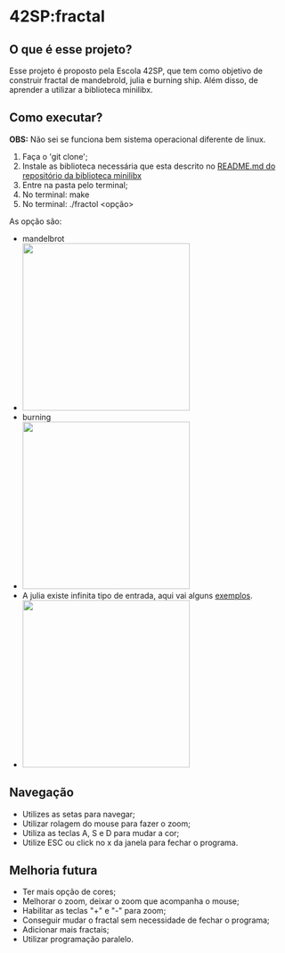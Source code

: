 # 42SP:fractal 


## O que é esse projeto?

Esse projeto é proposto pela Escola 42SP, que tem como objetivo de construir fractal de mandebrold, julia e burning ship. Além disso, de aprender a utilizar a biblioteca minilibx. 


## Como executar?

**OBS:**  Não sei se funciona bem sistema operacional diferente de  linux.
1. Faça o 'git clone';
2. Instale as biblioteca necessária que esta descrito no  [README.md do repositório da biblioteca minilibx](https://github.com/42Paris/minilibx-linux)
3.  Entre na pasta pelo terminal; 
4. No terminal:  make
5.  No terminal: ./fractol  <opção>

As opção são:
 - mandelbrot 
 - <img src= "./gif/mandelbrot.gif"  width="300" height="300" />
 - burning 
 - <img src= "./gif/burning.gif"  width="300" height="300" />
 - A julia existe infinita tipo de entrada, aqui vai alguns  [exemplos](https://foul-iridium-45f.notion.site/Julia-Exemplo-8858fb50e7db4cada188e02d2eef8fb8).  
 - <img src= "./gif/julia1.gif"  width="300" height="300" />

## Navegação 

 - Utilizes as setas para navegar;
 - Utilizar rolagem do mouse para fazer o zoom;
 - Utiliza as teclas A, S e D para mudar a cor;
 - Utilize ESC ou click no x da janela para fechar o programa.


## Melhoria futura 

 - Ter mais opção de cores;
 - Melhorar o zoom, deixar o zoom que acompanha o mouse;
 - Habilitar as teclas "+" e "-" para zoom;
 - Conseguir mudar o fractal sem necessidade de fechar o programa;
 - Adicionar mais fractais;
 - Utilizar programação paralelo. 




